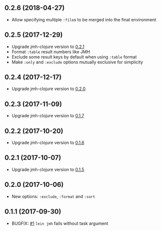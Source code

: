 ## 0.2.6 (2018-04-27)

* Allow specifying multiple `:file`s to be merged into the final environment

## 0.2.5 (2017-12-29)

* Upgrade jmh-clojure version to [0.2.1][jmh]
* Format `:table` result numbers like JMH
* Exclude some result keys by default when using `:table` format
* Make `:only` and `:exclude` options mutually exclusive for simplicity

## 0.2.4 (2017-12-17)

* Upgrade jmh-clojure version to [0.2.0][jmh]

## 0.2.3 (2017-11-09)

* Upgrade jmh-clojure version to [0.1.7][jmh]

## 0.2.2 (2017-10-20)

* Upgrade jmh-clojure version to [0.1.6][jmh]

## 0.2.1 (2017-10-07)

* Upgrade jmh-clojure version to [0.1.5][jmh]

## 0.2.0 (2017-10-06)

* New options: `:exclude`, `:format` and `:sort`

## 0.1.1 (2017-09-30)

* BUGFIX: [#1][issue1] `lein jmh` fails without task argument



[issue1]:  https://github.com/jgpc42/lein-jmh/issues/1
[jmh]:     https://github.com/jgpc42/jmh-clojure/blob/master/CHANGELOG.md
